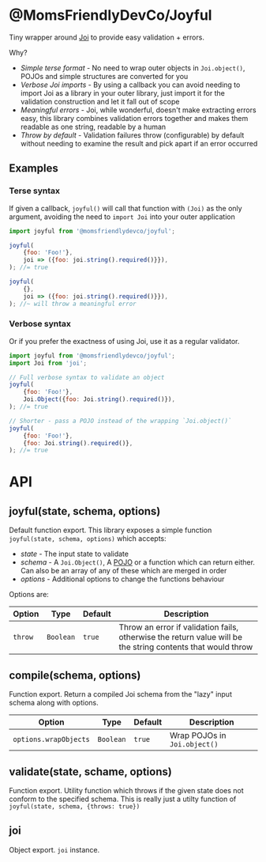 @MomsFriendlyDevCo/Joyful
=========================
Tiny wrapper around [Joi](https://joi.dev/api) to provide easy validation + errors.

Why?

* *Simple terse format* - No need to wrap outer objects in `Joi.object()`, POJOs and simple structures are converted for you
* *Verbose Joi imports* - By using a callback you can avoid needing to import Joi as a library in your outer library, just import it for the validation construction and let it fall out of scope
* *Meaningful errors* - Joi, while wonderful, doesn't make extracting errors easy, this library combines validation errors together and makes them readable as one string, readable by a human
* *Throw by default* - Validation failures throw (configurable) by default without needing to examine the result and pick apart if an error occurred


Examples
--------

### Terse syntax
If given a callback, `joyful()` will call that function with `(Joi)` as the only argument, avoiding the need to `import Joi` into your outer application

```javascript
import joyful from '@momsfriendlydevco/joyful';

joyful(
    {foo: 'Foo!'},
    joi => ({foo: joi.string().required()}}),
); //= true

joyful(
    {},
    joi => ({foo: joi.string().required()}}),
); //~ will throw a meaningful error
```

### Verbose syntax
Or if you prefer the exactness of using Joi, use it as a regular validator.

```javascript
import joyful from '@momsfriendlydevco/joyful';
import Joi from 'joi';

// Full verbose syntax to validate an object
joyful(
    {foo: 'Foo!'},
    Joi.Object({foo: Joi.string().required()}),
); //= true

// Shorter - pass a POJO instead of the wrapping `Joi.object()`
joyful(
    {foo: 'Foo!'},
    {foo: Joi.string().required()},
); //= true
```


API
===

joyful(state, schema, options)
-----------------------------
Default function export.
This library exposes a simple function `joyful(state, schema, options)` which accepts:

* _state_ - The input state to validate
* _schema_ - A `Joi.Object()`, A [POJO](https://www.wikiwand.com/en/Plain_Old_Java_Object) or a function which can return either. Can also be an array of any of these which are merged in order
* _options_ - Additional options to change the functions behaviour

Options are:

| Option  | Type      | Default | Description                                                                                                 |
|---------|-----------|---------|-------------------------------------------------------------------------------------------------------------|
| `throw` | `Boolean` | `true`  | Throw an error if validation fails, otherwise the return value will be the string contents that would throw |


compile(schema, options)
------------------------
Function export.
Return a compiled Joi schema from the "lazy" input schema along with options.

| Option                | Type      | Default | Description                  |
|-----------------------|-----------|---------|------------------------------|
| `options.wrapObjects` | `Boolean` | `true`  | Wrap POJOs in `Joi.object()` |


validate(state, schame, options)
--------------------------------
Function export.
Utility function which throws if the given state does not conform to the specified schema.
This is really just a utilty function of `joyful(state, schema, {throws: true})`


joi
---
Object export.
`joi` instance.

